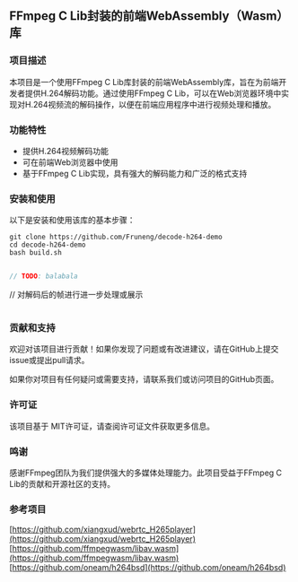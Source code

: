 ## FFmpeg C Lib封装的前端WebAssembly（Wasm）库

### 项目描述
本项目是一个使用FFmpeg C Lib库封装的前端WebAssembly库，旨在为前端开发者提供H.264解码功能。通过使用FFmpeg C Lib，可以在Web浏览器环境中实现对H.264视频流的解码操作，以便在前端应用程序中进行视频处理和播放。

### 功能特性
* 提供H.264视频解码功能
* 可在前端Web浏览器中使用
* 基于FFmpeg C Lib实现，具有强大的解码能力和广泛的格式支持

### 安装和使用
以下是安装和使用该库的基本步骤：

```
git clone https://github.com/Fruneng/decode-h264-demo
cd decode-h264-demo
bash build.sh
```

```javascript

// TODO: balabala
```

// 对解码后的帧进行进一步处理或展示
```javascript

```

### 贡献和支持
欢迎对该项目进行贡献！如果你发现了问题或有改进建议，请在GitHub上提交issue或提出pull请求。

如果你对项目有任何疑问或需要支持，请联系我们或访问项目的GitHub页面。

### 许可证
该项目基于 MIT许可证，请查阅许可证文件获取更多信息。

### 鸣谢
感谢FFmpeg团队为我们提供强大的多媒体处理能力。此项目受益于FFmpeg C Lib的贡献和开源社区的支持。

### 参考项目
[https://github.com/xiangxud/webrtc_H265player](https://github.com/xiangxud/webrtc_H265player)
[https://github.com/ffmpegwasm/libav.wasm](https://github.com/ffmpegwasm/libav.wasm)
[https://github.com/oneam/h264bsd](https://github.com/oneam/h264bsd)

